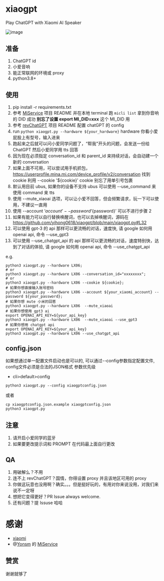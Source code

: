 # xiaogpt
Play ChatGPT with Xiaomi AI Speaker

![image](https://user-images.githubusercontent.com/15976103/220028375-c193a859-48a1-4270-95b6-ef540e54a621.png)


## 准备

1. ChatGPT id
2. 小爱音响
3. 能正常联网的环境或 proxy
4. python3.8+

## 使用

1. pip install -r requirements.txt
2. 参考 [MiService](https://github.com/Yonsm/MiService) 项目 README 并在本地 terminal 跑 `micli list` 拿到你音响的 DID 成功 **别忘了设置 export MI_DID=xxx** 这个 MI_DID 用 
3. 参考 [revChatGPT](https://github.com/acheong08/ChatGPT) 项目 README 配置 chatGPT 的 config
4. run `python xiaogpt.py --hardware ${your_hardware}` hardware 你看小爱屁股上有型号，输入进来
5. 跑起来之后就可以问小爱同学问题了，“帮我"开头的问题，会发送一份给 ChatGPT 然后小爱同学用 tts 回答
6. 因为现在必须指定 conversation_id 和 parent_id 来持续对话，会自动建一个新的 conversation
7. 如果上面不可用，可以尝试用手机抓包，https://userprofile.mina.mi.com/device_profile/v2/conversation 找到 cookie 利用 --cookie '${cookie}' cookie 别忘了用单引号包裹
8. 默认用目前 ubus, 如果你的设备不支持 ubus 可以使用 --use_command 来使用 command 来 tts
9. 使用 --mute_xiaoai 选项，可以让小爱不回答，但会频繁请求，玩一下可以使用，不建议一直用
10. 使用 --account ‘${account}’ --password ‘${password}’ 可以不进行步骤 2
11. 如果有能力可以自行替换唤醒词，也可以去掉唤醒词，源码在 https://github.com/yihong0618/xiaogpt/blob/main/xiaogpt.py#L32
12. 可以使用 gpt-3 的 api 那样可以更流畅的对话，速度快, 请 google 如何用 openai api, 命令 --use_gpt3
13. 可以使用 --use_chatgpt_api 的 api 那样可以更流畅的对话，速度特别快，达到了对话的体验, 请 google 如何用 openai api, 命令 --use_chatgpt_api

e.g.
```shell
python3 xiaogpt.py --hardware LX06;
# or
python3 xiaogpt.py --hardware LX06 --conversation_id="xxxxxxxx";
# or 
python3 xiaogpt.py --hardware LX06 --cookie ${cookie};
# 如果你想直接输入账号密码
python3 xiaogpt.py --hardware LX06 --account ${your_xiaomi_account} --password ${your_password};
# 如果你想 mute 小米的回答
python3 xiaogpt.py --hardware LX06  --mute_xiaoai 
# 如果你想使用 gpt3 ai
export OPENAI_API_KEY=${your_api_key}
python3 xiaogpt.py --hardware LX06  --mute_xiaoai --use_gpt3
# 如果你想用 chatgpt api
export OPENAI_API_KEY=${your_api_key}
python3 xiaogpt.py --hardware LX06 --use_chatgpt_api
```

## config.json
如果想通过单一配置文件启动也是可以的, 可以通过--config参数指定配置文件, config文件必须是合法的JSON格式
参数优先级
- cli>default>config

```shell
python3 xiaogpt.py --config xiaogptconfig.json
```
或者
```shell
cp xiaogptconfig.json.example xiaogptconfig.json
python3 xiaogpt.py 
```

## 注意

1. 请开启小爱同学的蓝牙
2. 如果要更改提示词和 PROMPT 在代码最上面自行更改

## QA

1. 用破解么？不用
2. 连不上 revChatGPT？国情，你得设置 proxy 并且该地区可用的 proxy
3. 你做这玩意也没用啊？确实。。。但是挺好玩的，有用对你来说没用，对我们来说不一定呀
4. 想把它变得更好？PR Issue always welcome.
5. 还有问题？提 Issuse 哈哈

# 感谢

- [xiaomi](https://www.mi.com/)
- @[Yonsm](https://github.com/Yonsm) 的 [MiService](https://github.com/Yonsm/MiService) 

## 赞赏

谢谢就够了
